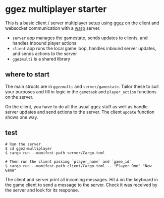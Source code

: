 # ggez multiplayer starter

This is a basic client / server multiplayer setup using [ggez](https://github.com/ggez/ggez) on the client and websocket communication with a [warp](https://github.com/seanmonstar/warp) server.

* `server` app manages the gamestate, sends updates to clients, and handles inbound player actions  
* `client` app runs the local game loop, handles inbound server updates, and sends actions to the server  
* `ggezmulti` is a shared library

## where to start
The main structs are in `ggezmulti` and `server/gamestate`. Tailor these to suit your purposes and fill in logic in the `gametask` and  `player_action` functions on the server. 

On the client, you have to do all the usual ggez stuff as well as handle server updates and send actions to the server. The client `update` function shows one way.

## test
```
# Run the server  
$ cd ggez-multiplayer  
$ cargo run --manifest-path server/Cargo.toml

# Then run the client passing `player_name` and `game_id`  
$ cargo run --manifest-path client/Cargo.toml -- "Player One" "New Game" 
```
The client and server print all incoming messages. Hit `A` on the keyboard in the game client to send a message to the server. Check it was received by the server and look for its response.

